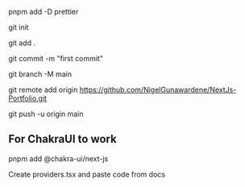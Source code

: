 pnpm add -D prettier

git init

git add .

git commit -m "first commit"

git branch -M main

git remote add origin https://github.com/NigelGunawardene/NextJs-Portfolio.git

git push -u origin main

## For ChakraUI to work

pnpm add @chakra-ui/next-js

Create providers.tsx and paste code from docs
